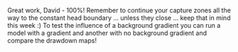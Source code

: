 Great work, David - 100%!  Remember to continue your capture zones all the
way to the constant head boundary ... unless they close ... keep that in mind
this week :)  To test the influence of a background gradient you can run a
model with a gradient and another with no background gradient and compare the
drawdown maps!
